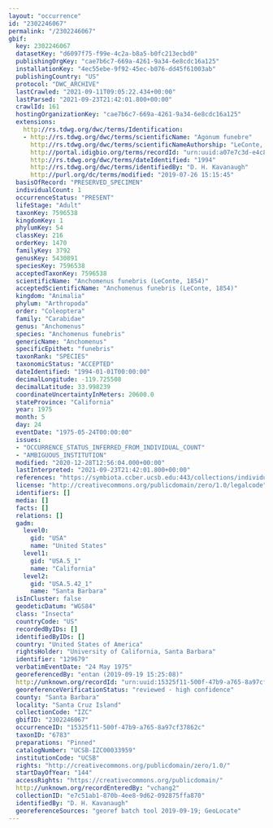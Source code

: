 ```yaml
---
layout: "occurrence"
id: "2302246067"
permalink: "/2302246067"
gbif:
  key: 2302246067
  datasetKey: "d6097f75-f99e-4c2a-b8a5-b0fc213ecbd0"
  publishingOrgKey: "cae7b6c7-669a-4261-9a34-6e8cdc16a125"
  installationKey: "4ec55ebe-9f92-45ec-b076-dd45f61003ab"
  publishingCountry: "US"
  protocol: "DWC_ARCHIVE"
  lastCrawled: "2021-09-11T09:05:22.434+00:00"
  lastParsed: "2021-09-23T21:42:01.800+00:00"
  crawlId: 161
  hostingOrganizationKey: "cae7b6c7-669a-4261-9a34-6e8cdc16a125"
  extensions:
    http://rs.tdwg.org/dwc/terms/Identification:
    - http://rs.tdwg.org/dwc/terms/scientificName: "Agonum funebre"
      http://rs.tdwg.org/dwc/terms/scientificNameAuthorship: "LeConte, 1854"
      http://portal.idigbio.org/terms/recordId: "urn:uuid:a07e7c3d-e4c8-455c-92a0-12e04f22b846"
      http://rs.tdwg.org/dwc/terms/dateIdentified: "1994"
      http://rs.tdwg.org/dwc/terms/identifiedBy: "D. H. Kavanaugh"
      http://purl.org/dc/terms/modified: "2019-07-26 15:15:45"
  basisOfRecord: "PRESERVED_SPECIMEN"
  individualCount: 1
  occurrenceStatus: "PRESENT"
  lifeStage: "Adult"
  taxonKey: 7596538
  kingdomKey: 1
  phylumKey: 54
  classKey: 216
  orderKey: 1470
  familyKey: 3792
  genusKey: 5430891
  speciesKey: 7596538
  acceptedTaxonKey: 7596538
  scientificName: "Anchomenus funebris (LeConte, 1854)"
  acceptedScientificName: "Anchomenus funebris (LeConte, 1854)"
  kingdom: "Animalia"
  phylum: "Arthropoda"
  order: "Coleoptera"
  family: "Carabidae"
  genus: "Anchomenus"
  species: "Anchomenus funebris"
  genericName: "Anchomenus"
  specificEpithet: "funebris"
  taxonRank: "SPECIES"
  taxonomicStatus: "ACCEPTED"
  dateIdentified: "1994-01-01T00:00:00"
  decimalLongitude: -119.725508
  decimalLatitude: 33.998239
  coordinateUncertaintyInMeters: 20600.0
  stateProvince: "California"
  year: 1975
  month: 5
  day: 24
  eventDate: "1975-05-24T00:00:00"
  issues:
  - "OCCURRENCE_STATUS_INFERRED_FROM_INDIVIDUAL_COUNT"
  - "AMBIGUOUS_INSTITUTION"
  modified: "2020-12-28T12:56:04.000+00:00"
  lastInterpreted: "2021-09-23T21:42:01.800+00:00"
  references: "https://symbiota.ccber.ucsb.edu:443/collections/individual/index.php?occid=129679"
  license: "http://creativecommons.org/publicdomain/zero/1.0/legalcode"
  identifiers: []
  media: []
  facts: []
  relations: []
  gadm:
    level0:
      gid: "USA"
      name: "United States"
    level1:
      gid: "USA.5_1"
      name: "California"
    level2:
      gid: "USA.5.42_1"
      name: "Santa Barbara"
  isInCluster: false
  geodeticDatum: "WGS84"
  class: "Insecta"
  countryCode: "US"
  recordedByIDs: []
  identifiedByIDs: []
  country: "United States of America"
  rightsHolder: "University of California, Santa Barbara"
  identifier: "129679"
  verbatimEventDate: "24 May 1975"
  georeferencedBy: "entan (2019-09-19 15:25:08)"
  http://unknown.org/recordId: "urn:uuid:15325f11-500f-47b9-a765-8a97cf37862c"
  georeferenceVerificationStatus: "reviewed - high confidence"
  county: "Santa Barbara"
  locality: "Santa Cruz Island"
  collectionCode: "IZC"
  gbifID: "2302246067"
  occurrenceID: "15325f11-500f-47b9-a765-8a97cf37862c"
  taxonID: "6783"
  preparations: "Pinned"
  catalogNumber: "UCSB-IZC00033959"
  institutionCode: "UCSB"
  rights: "http://creativecommons.org/publicdomain/zero/1.0/"
  startDayOfYear: "144"
  accessRights: "https://creativecommons.org/publicdomain/"
  http://unknown.org/recordEnteredBy: "vchang2"
  collectionID: "e7c51ab1-870b-4ee8-9d62-092875ffa870"
  identifiedBy: "D. H. Kavanaugh"
  georeferenceSources: "georef batch tool 2019-09-19; GeoLocate"
---
```

